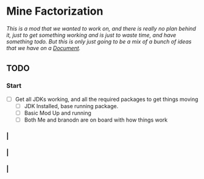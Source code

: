 # Mine Factorization
###### This is a mod that we wanted to work on, and there is really no plan behind it, just to get something working and is just to waste time, and have something todo. But this is only just going to be a mix of a bunch of ideas that we have on a [Document](https://docs.google.com/document/d/1sCJYzDsmfHuDb07l-7WXAV2roMl3PmX6tSnRx1Yd1GU).

## TODO

### Start
- [ ] Get all JDKs working, and all the required packages to get things moving
    - [ ] JDK Installed, base running package.
    - [ ] Basic Mod Up and running
    - [ ] Both Me and branodn are on board with how things work

### |
### |
### |
